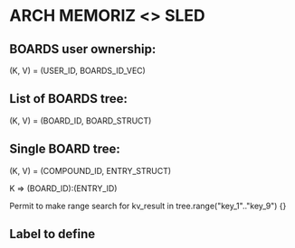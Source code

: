 # ARCH MEMORIZ <> SLED

## BOARDS user ownership:

(K, V) = (USER_ID, BOARDS_ID_VEC)

## List of BOARDS tree:

(K, V) = (BOARD_ID, BOARD_STRUCT)

## Single BOARD tree:

(K, V) = (COMPOUND_ID, ENTRY_STRUCT)

K => (BOARD_ID):(ENTRY_ID)

Permit to make range search
for kv_result in tree.range("key_1".."key_9") {}

## Label to define
